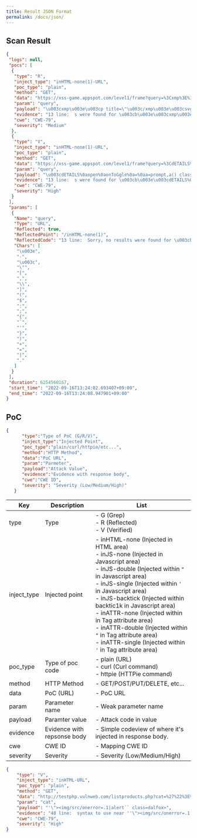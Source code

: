 ```yaml
---
title: Result JSON Format
permalink: /docs/json/
---
```


## Scan Result
```json
{
 "logs": null,
 "pocs": [
  {
   "type": "R",
   "inject_type": "inHTML-none(1)-URL",
   "poc_type": "plain",
   "method": "GET",
   "data": "https://xss-game.appspot.com/level1/frame?query=%3Cxmp%3E%3Cp+title%3D%22%3C%2Fxmp%3E%3Csvg%2Fonload%3Dprint%281%29%3E",
   "param": "query",
   "payload": "\u003cxmp\u003e\u003cp title=\"\u003c/xmp\u003e\u003csvg/onload=print(1)\u003e",
   "evidence": "13 line:  s were found for \u003cb\u003e\u003cxmp\u003e\u003cp title=\"\u003c/xmp\u003e\u003csvg/onload=print(1)\u003e\u003c/b\u003e. \u003ca href='?'\u003e",
   "cwe": "CWE-79",
   "severity": "Medium"
  },
  {
   "type": "V",
   "inject_type": "inHTML-none(1)-URL",
   "poc_type": "plain",
   "method": "GET",
   "data": "https://xss-game.appspot.com/level1/frame?query=%3CdETAILS%250aopen%250aonToGgle%250a%3D%250aa%3Dprompt%2Ca%28%29+class%3Ddalfox%3E",
   "param": "query",
   "payload": "\u003cdETAILS%0aopen%0aonToGgle%0a=%0aa=prompt,a() class=dalfox\u003e",
   "evidence": "13 line:  s were found for \u003cb\u003e\u003cdETAILS%0aopen%0aonToGgle%0a=%0aa=prompt,a() class=dalfox\u003e\u003c",
   "cwe": "CWE-79",
   "severity": "High"
  }
 ],
 "params": [
  {
   "Name": "query",
   "Type": "URL",
   "Reflected": true,
   "ReflectedPoint": "/inHTML-none(1)",
   "ReflectedCode": "13 line:  Sorry, no results were found for \u003cb\u003eDalFox\u003c/b\u003e. \u003ca href='?'\u003eTry again",
   "Chars": [
    "\u003e",
    "-",
    "\u003c",
    "\"",
    "[",
    ",",
    "\\",
    "]",
    "(",
    "$",
    ":",
    ";",
    "{",
    "`",
    "'",
    "}",
    ")",
    "+",
    "=",
    "|",
    "."
   ]
  }
 ],
 "duration": 6254560167,
 "start_time": "2022-09-16T13:24:02.693407+09:00",
 "end_time": "2022-09-16T13:24:08.947901+09:00"
}
```

## PoC
```json
{
      "type":"Type of PoC (G/R/V)",
      "inject_type":"Injected Point",
      "poc_type":"plain/curl/httpie/etc...",
      "method":"HTTP Method",
      "data":"PoC URL",
      "param":"Parmeter",
      "payload":"Attack Value",
      "evidence":"Evidence with response body",
      "cwe":"CWE ID",
      "severity": "Severity (Low/Medium/High)"
   }
```

| Key         | Description                 | List                                                         |
| ----------- | --------------------------- | ------------------------------------------------------------ |
| type        | Type                        | - G (Grep)<br />- R (Reflected)<br />- V (Verified)          |
| inject_type | Injected point              | - inHTML-none (Injected in HTML area)<br />- inJS-none (Injected in Javascript area)<br />- inJS-double (Injected within `"` in Javascript area)<br />- inJS-single (Injected within `'` in Javascript area)<br />- inJS-backtick (Injected within backtic1k in Javascript area)<br />- inATTR-none (Injected within in Tag attribute area)<br />- inATTR-double (Injected within `"` in Tag attribute area)<br />- inATTR-single (Injected within `'` in Tag attribute area) |
| poc_type    | Type of poc code            | - plain (URL)<br />- curl (Curl command)<br />- httpie (HTTPie command) |
| method      | HTTP Method                 | - GET/POST/PUT/DELETE, etc...                                |
| data        | PoC (URL)                   | - PoC URL                                                    |
| param       | Parameter name              | - Weak parameter name                                        |
| payload     | Paramter value              | - Attack code in value                                       |
| evidence    | Evidence with repsonse body | - Simple codeview of where it's injected in response body.   |
| cwe         | CWE ID                      | - Mapping CWE ID                                             |
| severity    | Severity                    | - Severity (Low/Medium/High)                                 |

```json
{
    "type": "V",
    "inject_type": "inHTML-URL",
    "poc_type": "plain",
    "method": "GET",
    "data": "http://testphp.vulnweb.com/listproducts.php?cat=%27%22%3E%3Cimg%2Fsrc%2Fonerror%3D.1%7Calert%60%60+class%3Ddalfox%3E",
    "param": "cat",
    "payload": "'\"><img/src/onerror=.1|alert`` class=dalfox>",
    "evidence": "48 line:  syntax to use near ''\"><img/src/onerror=.1|alert`` class=dalfox>' at line 1",
    "cwe": "CWE-79",
    "severity": "High"
}
```

